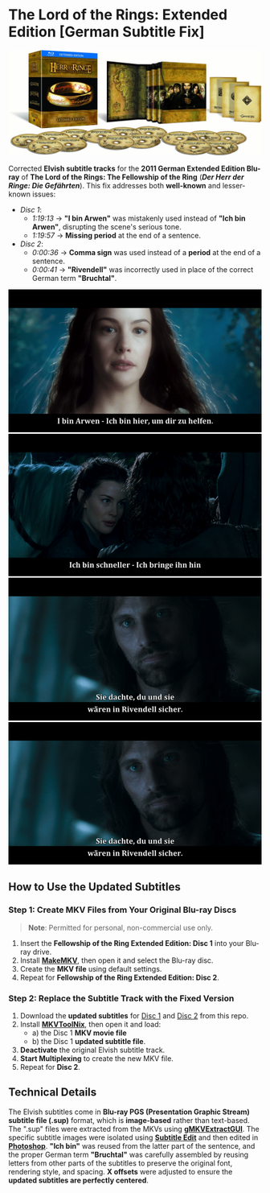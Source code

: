 # The Lord of the Rings: Extended Edition [German Subtitle Fix]

![2011 German Lord of the Rings Extended Edition Blu-ray](images/box-art.jpg)

Corrected **Elvish subtitle tracks** for the **2011 German Extended Edition Blu-ray** of **The Lord of the Rings: The Fellowship of the Ring** (***Der Herr der Ringe: Die Gefährten***). This fix addresses both **well-known** and lesser-known issues:

- *Disc 1*:
   - *1:19:13* → **"I bin Arwen"** was mistakenly used instead of **"Ich bin Arwen"**, disrupting the scene's serious tone. 
   - *1:19:57* → **Missing period** at the end of a sentence. 
- *Disc 2*:
   - *0:00:36* → **Comma sign** was used instead of a **period** at the end of a sentence. 
   - *0:00:41* → **"Rivendell"** was incorrectly used in place of the correct German term **"Bruchtal"**. 

!["I bin Arwen" to "Ich bin Arwen"](images/comparison.gif)  
!["Missing Period Fix"](images/comparison-2.gif)  
!["Comma Sign Fix"](images/comparison-3.gif)
!["Rivendell to Bruchtal"](images/comparison-4.gif)

## **How to Use the Updated Subtitles**

### **Step 1: Create MKV Files from Your Original Blu-ray Discs**

> **Note**: Permitted for personal, non-commercial use only.

1. Insert the **Fellowship of the Ring Extended Edition: Disc 1** into your Blu-ray drive.
2. Install **[MakeMKV](https://www.makemkv.com/download/)**, then open it and select the Blu-ray disc.
3. Create the **MKV file** using default settings.
4. Repeat for **Fellowship of the Ring Extended Edition: Disc 2**.

### **Step 2: Replace the Subtitle Track with the Fixed Version**

1. Download the **updated subtitles** for [Disc 1](https://github.com/jcoester/LOTR-EE-German-Subtitle-Fix/raw/main/lotr-ee-fotr1-german-subtitle-fix.sup) and [Disc 2](https://github.com/jcoester/LOTR-EE-German-Subtitle-Fix/raw/main/lotr-ee-fotr2-german-subtitle-fix.sup) from this repo.
2. Install **[MKVToolNix](https://mkvtoolnix.download/downloads.html)**, then open it and load:
   - a) the Disc 1 **MKV movie file**
   - b) the Disc 1 **updated subtitle file**.
3. **Deactivate** the original Elvish subtitle track.
4. **Start Multiplexing** to create the new MKV file.
5. Repeat for **Disc 2**.

## **Technical Details**

The Elvish subtitles come in **Blu-ray PGS (Presentation Graphic Stream) subtitle file (.sup)** format, which is **image-based** rather than text-based. The ".sup" files were extracted from the MKVs using **[gMKVExtractGUI](https://mkvtoolnix.download/links.html)**. The specific subtitle images were isolated using **[Subtitle Edit](https://www.nikse.dk/subtitleedit)** and then edited in **[Photoshop](https://www.adobe.com/products/photoshop.html)**. **"Ich bin"** was reused from the latter part of the sentence, and the proper German term **"Bruchtal"** was carefully assembled by reusing letters from other parts of the subtitles to preserve the original font, rendering style, and spacing. **X offsets** were adjusted to ensure the **updated subtitles are perfectly centered**.
